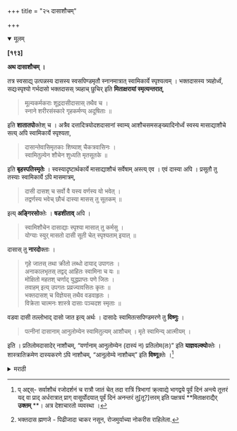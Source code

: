+++
title = "२५ दासाशौचम्"

+++

<details open><summary>मूलम्</summary>

**[१९३]**

**अथ दासाशौचम् ।**

तत्र स्वसाद्य् उत्पन्नस्य दासस्य स्वसपिण्डमृतौ स्नानमात्रात् स्वामिकार्ये स्पृश्यत्वम् । भक्तदासस्य त्र्यहोर्ध्वं, सद्यःस्पृश्यो गर्भदासो भक्तदासस् त्र्यहाच् छुचिर् इति **मिताक्षरायां स्मृत्यन्तरात्**,

> मूल्यकर्मकराः शूद्रदासीदासास् तथैव च ।  
स्नाने शरीरसंस्कारे गृहकर्मण्य् अदूषिताः ॥

इति **शातातपो**क्तेश् च । अत्रैव दत्तादित्रयोदशदासानां स्वाम्य् आशौचसमसङ्ख्यादिनोर्ध्वं स्वस्य मासाद्याशौचे सत्य् अपि स्वामिकार्ये स्पृश्यता,

> दासान्तेवासिमृतकाः शिष्याश् चैकत्रवासिनः ।  
स्वामितुल्येन शौचेन शुध्यति मृतसूतके ॥

इति **बृहस्पतिस्मृतेः** । स्वस्यादृष्टार्थकार्ये मासाद्याशौचं सर्वेषाम् अस्त्य् एव । एवं दास्या अपि । प्रसूतौ तु तस्याः स्वामिकार्ये ऽपि मासमात्रम्,

> दासी दासश् च सर्वो वै यस्य वर्णस्य यो भवेत् ।  
तद्वर्णस्य भवेच् छौचं दास्या मासस् तु सूतकम् ॥

इत्य् **अङ्गिरसो**क्तेः । **षडशीताव्** अपि । 

> स्वामिशौचेन दासाद्याः स्पृश्या मासात् तु कर्मसु ।  
योग्याः स्युर् मासतो दासी सूती चेत् स्पृश्यताम् इयात् ॥

दासास् तु **नारदो**क्ताः ।

> गृहे जातस् तथा क्रीतो लब्धो दायाद् उपागतः ।  
अनाकालभृतस् तद्वद् आहितः स्वामिना च यः ॥  
मोक्षितो महतश् चर्णाद् युद्धप्राप्तः पणे जितः ।  
तवाहम् इत्य् उपगतः प्रव्रज्यावसितः कृतः ॥  
भक्तदासश् च विज्ञेयस् तथैव वडवाहृतः ।  
विक्रेता चात्मनः शास्त्रे दासाः पञ्चदश स्मृताः ॥

वडवा दासी तल्लोभाद् दासो जात इत्य् अर्थः । दासादेः स्वामितत्सपिण्डमरणे तु **विष्णुः** । 

> पत्नीनां दासानाम् आनुलोम्येन स्वामितुल्यम् आशौचम् । मृते स्वामिन्य् आत्मीयम् । 

इति । प्रतिलोमदासादेर् नाशौचम्, “वर्णानाम् आनुलोम्येन (दास्यं न) प्रतिलोम(तः)” इति **याज्ञवल्क्यो**क्तेः । शास्त्रातिक्रमेण दास्यकरणे ऽपि नाशौचम्, “आनुलोम्ये नाशौचम्” इति **विष्णू**क्तेः ।[^७५]

[^७५]:
     प् अद्द्स्- सर्वाशौचं रजोदर्शनं च रात्रौ जातं चेत् तदा रात्रिं त्रिभागां क्र्त्वाद्ये भागद्वये पूर्वं दिनं अन्त्ये तूत्तरं यद् वा प्राद् अर्धरात्रात् प्राग् वासूर्योदयात् पूर्वं दिनं अनन्तरं तु[तू?]त्तरम् इति पक्षत्रयं **मिताक्षराद्यैर् **उक्तम्** **। अत्र देशाचारतो व्यवस्था । 

</details>

<details><summary>मराठी</summary>

आतां सेवकाचे आशौच साङ्गतो. 

त्याम्त खदासीच्या पुत्रास त्याचे सपिण्ड मेल्यास स्नान केल्यावर यजमानाचे काम कर ण्यास तो शुद्ध होतो. भक्तदासास[^१] ३ दिवस; कारण, "गर्भदास तत्काल व भक्तदास ३ दि वसान्नी शुद्ध होतो, " असें मिताक्षरत अन्य स्मृतिवचन आहे.

[^१]: भक्तदास ह्मणजे - पिढीजादा चाकर नसून, रोजमुर्याच्या नोकरीस राहिलेला.

“मजूरीने काम करणारे व शूद्रजातीय दास दासी हे स्नान, शरीरसंस्कार व गृहकर्म यांविषयीं दूषित नाहीत, " असे शातातपवचन आहे. येथेच दत्तकादि १३ दासाम्स यजमानाच्या आशौचाशी तुल्य दि वसान्नन्तर, आपले १ महिना आशौच असतांही स्वामिकायर्याविषयी स्पृश्यता आहे; कारण, "दास, शिष्य, पगार घेणारे व एकत्र वासकर्ते शिष्य, ते सूतक किंवा मृतक यजमाना. बरोबर धरल्याने शुद्ध होतात, " अशी बृहस्पतिस्मृति आहे. यावरून, स्वामिकावि षयी शुद्धि असली तरी, स्वतःच्या व्रतादि कर्माविषयी आशौच आहे. असेच दासीसही समजावेम्. ती प्रसूत झाल्यास स्वामिकार्यासहि १ मासपर्यम्त अशुचि. कारण, "दास, दासी हे ज्या वर्णाचा जो असेल त्यास यजमानाचे आशौच असते, परन्तु दासीस सूतक १ मास," अशी आङ्गिरसोक्ति आहे. पडशीतीन्तही-" यजमानाशौचाने दासादिक पूर्वोक्त कर्मास स्पर्शार्ह होतात. परन्तु दासी प्रसूत झाल्यास १ मासानें शुद्ध होते " असे साङ्गितले आहे. दासाञ्ची लक्षणे नारदान्नी साङ्गितली आहेत. ती,-" स्वगृहीं झालेला, विकत घेतलेला, आकस्मिक मिळालेला, हिशाने आलेला, सङ्कटी पाळलेला, यजमानाने स्वाधीन ठेवलेला, ऋणमुक्त केलेला, युद्धी व घृती जिङ्कलेला, शरणागत, देशान्तरी जाण्यास निघाला असतां ठेवून घेतलेला, भक्तदास व स्वदासीच्या लोभाने झालेला दास, स्वविक्रय कर णारा असे १५ प्रकारचे दास साङ्गितले आहेत. " पूर्वोक्त दासाम्स त्याञ्चा यजमान व त त्सपिण्ड मेल्यास, विष्णु ह्मणतो-" दास व त्याञ्च्या स्त्रियाम्स यजमानतुल्य आशौच. यज मान मेल्यास स्ववर्णविहित आशौच आहे." प्रतिलोमदासाम्स ( यजमानाहून समवर्णाच्या दासाम्स ) आशौच नाही, कारण, " वर्णानुलोम्याने आशौच आहे. प्रतिलोमाम्स नाही. अ र्थात् यजमानाहून न्यूनवर्ण दासास आहे, उत्तमाम्स नाहीम्, " अशी याज्ञवल्क्योक्ति आहे. शास्त्रातिक्रम करून दास्य केले तरी आशौच नाहीम्; कारण-" आनुलोम्यास आशौच नाही," अशी विष्णूक्ति आहे. 
</details>
